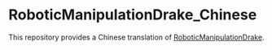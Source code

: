 # RoboticManipulationDrake_Chinese
This repository provides a Chinese translation of [RoboticManipulationDrake](https://manipulation.csail.mit.edu/).